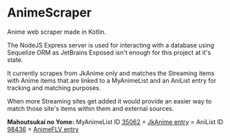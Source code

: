 # AnimeScraper
Anime web scraper made in Kotlin.

The NodeJS Express server is used for interacting with a database using Sequelize ORM as JetBrains Exposed isn't enough for this project at it's state.

It currently scrapes from JkAnime only and matches the Streaming items with Anime items that are linked to a MyAnimeList and an AniList entry for tracking and matching purposes. 

When more Streaming sites get added it would provide an easier way to match those site's items within them and external sources.

**Mahoutsukai no Yome:** MyAnimeList ID [35062](https://myanimelist.net/anime/35062) = [JkAnime entry](https://jkanime.net/mahoutsukai-no-yome/) = AniList ID [98436](https://anilist.co/anime/98436/Mahoutsukai-no-Yome/) = [AnimeFLV entry](https://www3.animeflv.net/anime/mahoutsukai-no-yome)
